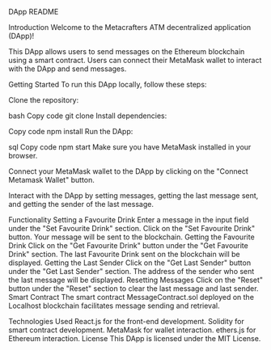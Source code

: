 DApp README

Introduction
Welcome to the Metacrafters ATM decentralized application (DApp)!

This DApp allows users to send messages on the Ethereum blockchain using a smart contract. Users can connect their MetaMask wallet to interact with the DApp and send messages.

Getting Started
To run this DApp locally, follow these steps:

Clone the repository:

bash
Copy code
git clone <repository-url>
Install dependencies:

Copy code
npm install
Run the DApp:

sql
Copy code
npm start
Make sure you have MetaMask installed in your browser.

Connect your MetaMask wallet to the DApp by clicking on the "Connect Metamask Wallet" button.

Interact with the DApp by setting messages, getting the last message sent, and getting the sender of the last message.

Functionality
Setting a Favourite Drink
Enter a message in the input field under the "Set Favourite Drink" section.
Click on the "Set Favourite Drink" button.
Your message will be sent to the blockchain.
Getting the Favourite Drink
Click on the "Get Favourite Drink" button under the "Get Favourite Drink" section.
The last Favourite Drink sent on the blockchain will be displayed.
Getting the Last Sender
Click on the "Get Last Sender" button under the "Get Last Sender" section.
The address of the sender who sent the last message will be displayed.
Resetting Messages
Click on the "Reset" button under the "Reset" section to clear the last message and last sender.
Smart Contract
The smart contract MessageContract.sol deployed on the Localhost blockchain facilitates message sending and retrieval.

Technologies Used
React.js for the front-end development.
Solidity for smart contract development.
MetaMask for wallet interaction.
ethers.js for Ethereum interaction.
License
This DApp is licensed under the MIT License.
